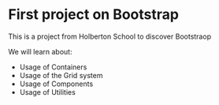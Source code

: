 # First project on Bootstrap

This is a project from Holberton School to discover Bootstraop

We will learn about:

<ul>
    <li>Usage of Containers</li>
    <li>Usage of the Grid system</li>
    <li> Usage of Components</li>
    <li> Usage of Utilities</li>
</ul>
